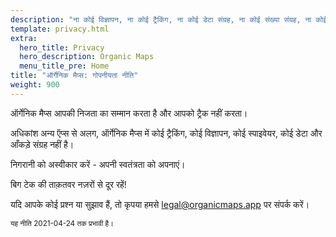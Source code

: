 ```yaml
---
description: "ना कोई विज्ञापन, ना कोई ट्रैकिंग, ना कोई डेटा संग्रह, ना कोई संख्या संग्रह, ना कोई स्पाईवेयर"
template: privacy.html
extra:
  hero_title: Privacy
  hero_description: Organic Maps 
  menu_title_pre: Home
title: "ऑर्गेनिक मैप्स: गोपनीयता नीति"
weight: 900
---
```


ऑर्गेनिक मैप्स आपकी निजता का सम्मान करता है और आपको ट्रैक नहीं करता।

अधिकांश अन्य ऍप्स से अलग, ऑर्गेनिक मैप्स में कोई ट्रैकिंग, कोई विज्ञापन, कोई
स्पाइवेयर, कोई डेटा और आँकड़े संग्रह नहीं है।

निगरानी को अस्वीकार करें - अपनी स्वतंत्रता को अपनाएं।

बिग टेक की ताक़तवर नज़रों से दूर रहें!

यदि आपके कोई प्रश्न या सुझाव हैं, तो कृपया हमसे
[legal@organicmaps.app](mailto:legal@organicmaps.app) पर संपर्क करें।

<sub>यह नीति 2021-04-24 तक प्रभावी है।</sub>
